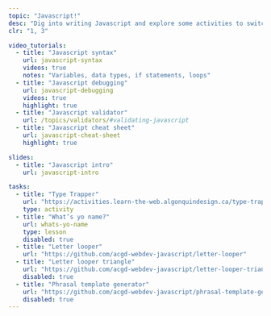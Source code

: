 ```yaml
---
topic: "Javascript!"
desc: "Dig into writing Javascript and explore some activities to switch your brain’s thinking to computer mode."
clr: "1, 3"

video_tutorials:
  - title: "Javascript syntax"
    url: javascript-syntax
    videos: true
    notes: "Variables, data types, if statements, loops"
  - title: "Javascript debugging"
    url: javascript-debugging
    videos: true
    highlight: true
  - title: "Javascript validator"
    url: /topics/validators/#validating-javascript
  - title: "Javascript cheat sheet"
    url: javascript-cheat-sheet
    highlight: true

slides:
  - title: "Javascript intro"
    url: javascript-intro

tasks:
  - title: "Type Trapper"
    url: "https://activities.learn-the-web.algonquindesign.ca/type-trapper/"
    type: activity
  - title: "What’s yo name?"
    url: whats-yo-name
    type: lesson
    disabled: true
  - title: "Letter looper"
    url: "https://github.com/acgd-webdev-javascript/letter-looper"
  - title: "Letter looper triangle"
    url: "https://github.com/acgd-webdev-javascript/letter-looper-triangle"
    disabled: true
  - title: "Phrasal template generator"
    url: "https://github.com/acgd-webdev-javascript/phrasal-template-generator"
    disabled: true
---
```

